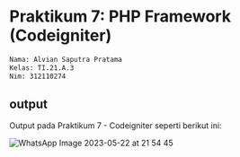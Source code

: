 # Praktikum 7: PHP Framework (Codeigniter)

```bash
Nama: Alvian Saputra Pratama
Kelas: TI.21.A.3
Nim: 312110274
```

## output

Output pada Praktikum 7 - Codeigniter seperti berikut ini:

![WhatsApp Image 2023-05-22 at 21 54 45](https://github.com/alviansaputrap/lab7/assets/127611058/7a337aae-cbfb-44c6-b9c0-78798434ab7e)

